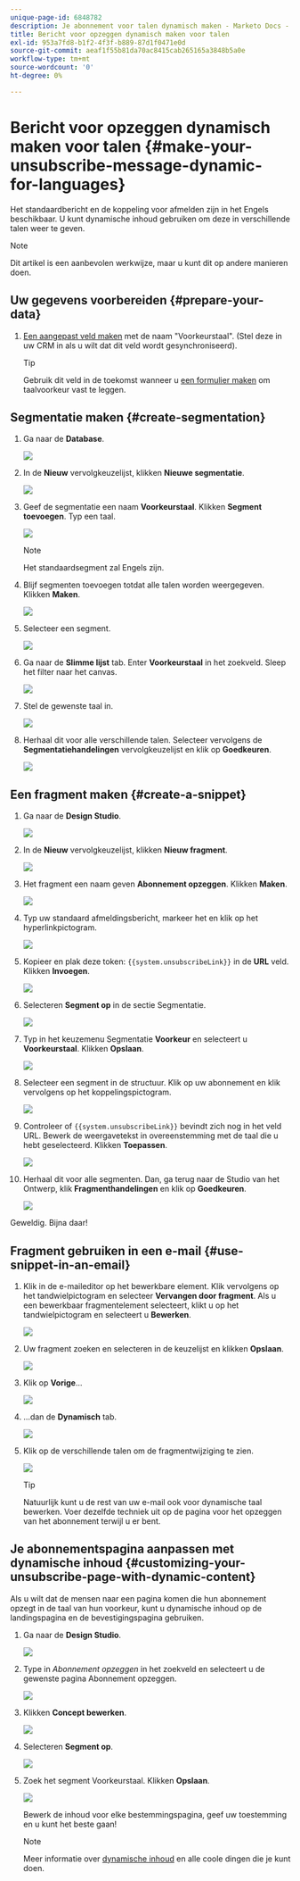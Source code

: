 ```yaml
---
unique-page-id: 6848782
description: Je abonnement voor talen dynamisch maken - Marketo Docs - Productdocumentatie
title: Bericht voor opzeggen dynamisch maken voor talen
exl-id: 953a7fd8-b1f2-4f3f-b889-87d1f0471e0d
source-git-commit: aeaf1f55b81da70ac8415cab265165a3848b5a0e
workflow-type: tm+mt
source-wordcount: '0'
ht-degree: 0%

---
```


# Bericht voor opzeggen dynamisch maken voor talen {#make-your-unsubscribe-message-dynamic-for-languages}

Het standaardbericht en de koppeling voor afmelden zijn in het Engels beschikbaar. U kunt dynamische inhoud gebruiken om deze in verschillende talen weer te geven.

>[!NOTE]
>
>Dit artikel is een aanbevolen werkwijze, maar u kunt dit op andere manieren doen.

## Uw gegevens voorbereiden {#prepare-your-data}

1. [Een aangepast veld maken](/help/marketo/product-docs/administration/field-management/create-a-custom-field-in-marketo.md) met de naam &quot;Voorkeurstaal&quot;. (Stel deze in uw CRM in als u wilt dat dit veld wordt gesynchroniseerd).

   >[!TIP]
   >
   >Gebruik dit veld in de toekomst wanneer u [een formulier maken](/help/marketo/product-docs/demand-generation/forms/creating-a-form/create-a-form.md) om taalvoorkeur vast te leggen.

## Segmentatie maken {#create-segmentation}

1. Ga naar de **Database**.

   ![](assets/make-your-unsubscribe-message-dynamic-for-languages-1.png)

1. In de **Nieuw** vervolgkeuzelijst, klikken **Nieuwe segmentatie**.

   ![](assets/make-your-unsubscribe-message-dynamic-for-languages-2.png)

1. Geef de segmentatie een naam **Voorkeurstaal**. Klikken **Segment toevoegen**. Typ een taal.

   ![](assets/make-your-unsubscribe-message-dynamic-for-languages-3.png)

   >[!NOTE]
   >
   >Het standaardsegment zal Engels zijn.

1. Blijf segmenten toevoegen totdat alle talen worden weergegeven. Klikken **Maken**.

   ![](assets/make-your-unsubscribe-message-dynamic-for-languages-4.png)

1. Selecteer een segment.

   ![](assets/make-your-unsubscribe-message-dynamic-for-languages-5.png)

1. Ga naar de **Slimme lijst** tab. Enter **Voorkeurstaal** in het zoekveld. Sleep het filter naar het canvas.

   ![](assets/make-your-unsubscribe-message-dynamic-for-languages-6.png)

1. Stel de gewenste taal in.

   ![](assets/make-your-unsubscribe-message-dynamic-for-languages-7.png)

1. Herhaal dit voor alle verschillende talen. Selecteer vervolgens de **Segmentatiehandelingen** vervolgkeuzelijst en klik op **Goedkeuren**.

   ![](assets/make-your-unsubscribe-message-dynamic-for-languages-8.png)

## Een fragment maken {#create-a-snippet}

1. Ga naar de **Design Studio**.

   ![](assets/make-your-unsubscribe-message-dynamic-for-languages-9.png)

1. In de **Nieuw** vervolgkeuzelijst, klikken **Nieuw fragment**.

   ![](assets/make-your-unsubscribe-message-dynamic-for-languages-10.png)

1. Het fragment een naam geven **Abonnement opzeggen**. Klikken **Maken**.

   ![](assets/make-your-unsubscribe-message-dynamic-for-languages-11.png)

1. Typ uw standaard afmeldingsbericht, markeer het en klik op het hyperlinkpictogram.

   ![](assets/make-your-unsubscribe-message-dynamic-for-languages-12.png)

1. Kopieer en plak deze token: `{{system.unsubscribeLink}}` in de **URL** veld. Klikken **Invoegen**.

   ![](assets/make-your-unsubscribe-message-dynamic-for-languages-13.png)

1. Selecteren **Segment op** in de sectie Segmentatie.

   ![](assets/make-your-unsubscribe-message-dynamic-for-languages-14.png)

1. Typ in het keuzemenu Segmentatie **Voorkeur** en selecteert u **Voorkeurstaal**. Klikken **Opslaan**.

   ![](assets/make-your-unsubscribe-message-dynamic-for-languages-15.png)

1. Selecteer een segment in de structuur. Klik op uw abonnement en klik vervolgens op het koppelingspictogram.

   ![](assets/make-your-unsubscribe-message-dynamic-for-languages-16.png)

1. Controleer of `{{system.unsubscribeLink}}` bevindt zich nog in het veld URL. Bewerk de weergavetekst in overeenstemming met de taal die u hebt geselecteerd. Klikken **Toepassen**.

   ![](assets/make-your-unsubscribe-message-dynamic-for-languages-17.png)

1. Herhaal dit voor alle segmenten. Dan, ga terug naar de Studio van het Ontwerp, klik **Fragmenthandelingen** en klik op **Goedkeuren**.

   ![](assets/make-your-unsubscribe-message-dynamic-for-languages-18.png)

Geweldig. Bijna daar!

## Fragment gebruiken in een e-mail {#use-snippet-in-an-email}

1. Klik in de e-maileditor op het bewerkbare element. Klik vervolgens op het tandwielpictogram en selecteer **Vervangen door fragment**. Als u een bewerkbaar fragmentelement selecteert, klikt u op het tandwielpictogram en selecteert u **Bewerken**.

   ![](assets/make-your-unsubscribe-message-dynamic-for-languages-19.png)

1. Uw fragment zoeken en selecteren in de keuzelijst en klikken **Opslaan**.

   ![](assets/make-your-unsubscribe-message-dynamic-for-languages-20.png)

1. Klik op **Vorige**...

   ![](assets/make-your-unsubscribe-message-dynamic-for-languages-21.png)

1. ...dan de **Dynamisch** tab.

   ![](assets/make-your-unsubscribe-message-dynamic-for-languages-22.png)

1. Klik op de verschillende talen om de fragmentwijziging te zien.

   ![](assets/make-your-unsubscribe-message-dynamic-for-languages-23.png)

   >[!TIP]
   >
   >Natuurlijk kunt u de rest van uw e-mail ook voor dynamische taal bewerken. Voer dezelfde techniek uit op de pagina voor het opzeggen van het abonnement terwijl u er bent.

## Je abonnementspagina aanpassen met dynamische inhoud {#customizing-your-unsubscribe-page-with-dynamic-content}

Als u wilt dat de mensen naar een pagina komen die hun abonnement opzegt in de taal van hun voorkeur, kunt u dynamische inhoud op de landingspagina en de bevestigingspagina gebruiken.

1. Ga naar de **Design Studio**.

   ![](assets/make-your-unsubscribe-message-dynamic-for-languages-24.png)

1. Type in _Abonnement opzeggen_ in het zoekveld en selecteert u de gewenste pagina Abonnement opzeggen.

   ![](assets/make-your-unsubscribe-message-dynamic-for-languages-25.png)

1. Klikken **Concept bewerken**.

   ![](assets/make-your-unsubscribe-message-dynamic-for-languages-26.png)

1. Selecteren **Segment op**.

   ![](assets/make-your-unsubscribe-message-dynamic-for-languages-27.png)

1. Zoek het segment Voorkeurstaal. Klikken **Opslaan**.

   ![](assets/make-your-unsubscribe-message-dynamic-for-languages-28.png)

   Bewerk de inhoud voor elke bestemmingspagina, geef uw toestemming en u kunt het beste gaan!

   >[!NOTE]
   >
   >Meer informatie over [dynamische inhoud](/help/marketo/product-docs/personalization/segmentation-and-snippets/segmentation/understanding-dynamic-content.md) en alle coole dingen die je kunt doen.
